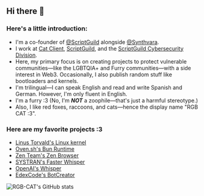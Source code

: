 ## Hi there 👋

### Here's a little introduction:
- I'm a co-founder of [@ScriptGuild](https://github.com/ScriptGuild) alongside [@Synthvara](https://github.com/Synthvara).
- I work at [Cat Client](https://github.com/CatClientMC), [ScriptGuild](https://github.com/ScriptGuild), and the [ScriptGuild Cybersecurity Division](https://github.com/ScriptGuild-CSD).
- Here, my primary focus is on creating projects to protect vulnerable communities&mdash;like the LGBTQIA+ and Furry communities&mdash;with a side interest in Web3. Occasionally, I also publish random stuff like bootloaders and kernels.
- I'm trilingual&mdash;I can speak English and read and write Spanish and German. However, I'm only fluent in English.
- I'm a furry :3 (No, I'm ***NOT*** a zoophile&mdash;that's just a harmful stereotype.)
- Also, I like red foxes, raccoons, and cats&mdash;hence the display name "RGB CAT :3".

### Here are my favorite projects :3
- [Linus Torvald's Linux kernel](https://github.com/torvalds/linux)
- [Oven.sh's Bun Runtime](https://github.com/oven-sh/bun)
- [Zen Team's Zen Browser](https://github.com/zen-browser/desktop)
- [SYSTRAN's Faster Whisper](https://github.com/SYSTRAN/faster-whisper)
- [OpenAI's Whisper](https://github.com/OpenAI/whisper)
- [EdexCode's BotCreator](https://github.com/EdexCode/BotCreator)

![RGB-CAT's GitHub stats](https://github-readme-stats.vercel.app/api?username=RGB-CAT&show_icons=true&theme=dracula)

<!--
**RGB-CAT/RGB-CAT** is a ✨ _special_ ✨ repository because its `README.md` (this file) appears on your GitHub profile.

Here are some ideas to get you started:

- 🔭 I’m currently working on ...
- 🌱 I’m currently learning ...
- 👯 I’m looking to collaborate on ...
- 🤔 I’m looking for help with ...
- 💬 Ask me about ...
- 📫 How to reach me: ...
- 😄 Pronouns: ...
- ⚡ Fun fact: ...
-->
